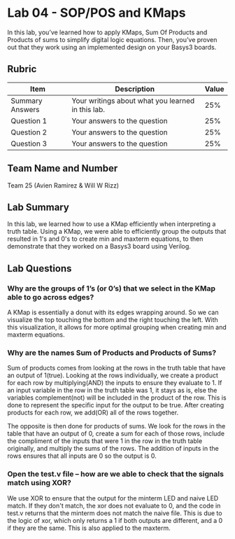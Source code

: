 # Lab 04 - SOP/POS and KMaps

In this lab, you’ve learned how to apply KMaps, Sum Of Products and Products of
sums to simplify digital logic equations. Then, you’ve proven out that they work
using an implemented design on your Basys3 boards.

## Rubric

| Item | Description | Value |
| ---- | ----------- | ----- |
| Summary Answers | Your writings about what you learned in this lab. | 25% |
| Question 1 | Your answers to the question | 25% |
| Question 2 | Your answers to the question | 25% |
| Question 3 | Your answers to the question | 25% |

## Team Name and Number
Team 25 (Avien Ramirez & Will W Rizz)

## Lab Summary
In this lab, we learned how to use a KMap efficiently when interpreting a truth table. Using a KMap, we were able to efficiently group the outputs that resulted in 1's and 0's to create min and maxterm equations, to then demonstrate that they worked on a Basys3 board using Verilog.

## Lab Questions

### Why are the groups of 1’s (or 0’s) that we select in the KMap able to go across edges?
A KMap is essentially a donut with its edges wrapping around. So we can visualize the top touching the bottom and the right touching the left. With this visualization, it allows for more optimal grouping when creating min and maxterm equations.

### Why are the names Sum of Products and Products of Sums?
Sum of products comes from looking at the rows in the truth table that have an output of 1(true). Looking at the rows individually, we create a product for each row by multiplying(AND) the inputs to ensure they evaluate to 1. If an input variable in the row in the truth table was 1, it stays as is, else the variables complement(not) will be included in the product of the row. This is done to represent the specific input for the output to be true. After creating products for each row, we add(OR) all of the rows together.

The opposite is then done for products of sums. We look for the rows in the table that have an output of 0, create a sum for each of those rows, include the compliment of the inputs that were 1 in the row in the truth table originally, and multiply the sums of the rows. The addition of inputs in the rows ensures that all inputs are 0 so the output is 0.  


### Open the test.v file – how are we able to check that the signals match using XOR?
We use XOR to ensure that the output for the minterm LED and naive LED match. If they don't match, the xor does not evaluate to 0, and the code in test.v returns that the minterm does not match the naive file. This is due to the logic of xor, which only returns a 1 if both outputs are different, and a 0 if they are the same. This is also applied to the maxterm. 

